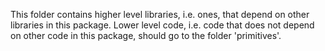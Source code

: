 This folder contains higher level libraries, i.e. ones, that depend on other libraries in this package.
Lower level code, i.e. code that does not depend on other code in this package, should go to the folder 'primitives'.
